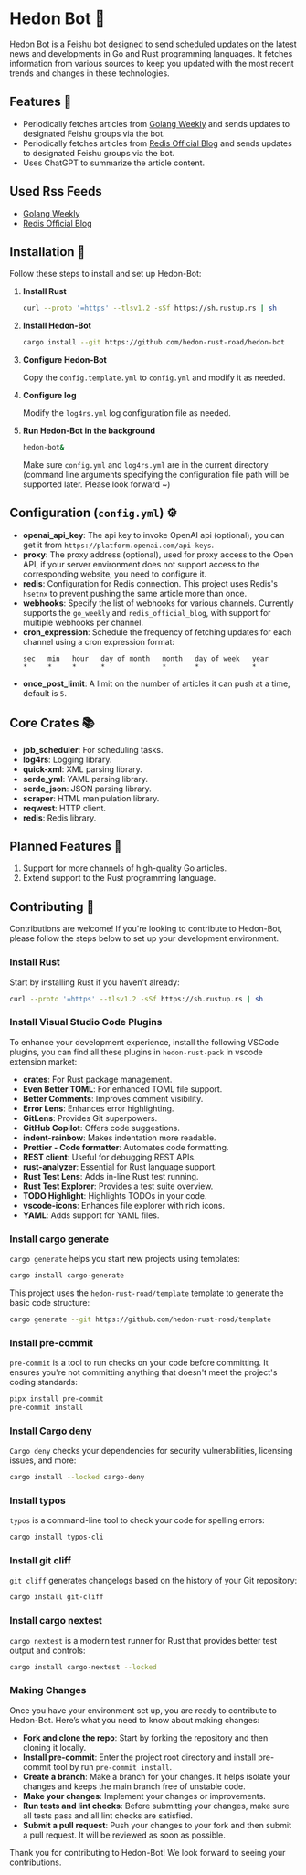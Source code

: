 # Hedon Bot 🤖

Hedon Bot is a Feishu bot designed to send scheduled updates on the latest news and developments in Go and Rust programming languages. It fetches information from various sources to keep you updated with the most recent trends and changes in these technologies.



## Features 🌟

- Periodically fetches articles from [Golang Weekly](https://golangweekly.com/) and sends updates to designated Feishu groups via the bot.
- Periodically fetches articles from [Redis Official Blog](https://redis.io/blog/) and sends updates to designated Feishu groups via the bot.
- Uses ChatGPT to summarize the article content.

## Used Rss Feeds

- [Golang Weekly](https://cprss.s3.amazonaws.com/golangweekly.com.xml)
- [Redis Official Blog](https://redis.io/blog/feed/)

## Installation 🔧

Follow these steps to install and set up Hedon-Bot:

1. **Install Rust**
   ```bash
   curl --proto '=https' --tlsv1.2 -sSf https://sh.rustup.rs | sh

2. **Install Hedon-Bot**
   ```bash
   cargo install --git https://github.com/hedon-rust-road/hedon-bot
   ```

3. **Configure Hedon-Bot**

   Copy the `config.template.yml` to `config.yml` and modify it as needed.

4. **Configure log**

   Modify the `log4rs.yml` log configuration file as needed.

5. **Run Hedon-Bot in the background**
   ```bash
   hedon-bot&
   ```
   Make sure `config.yml` and `log4rs.yml` are in the current directory (command line arguments specifying the configuration file path will be supported later. Please look forward ~)



## Configuration (`config.yml`) ⚙️

- **openai_api_key**: The api key to invoke OpenAI api (optional), you can get it from `https://platform.openai.com/api-keys`.
- **proxy**: The proxy address (optional), used for proxy access to the Open API, if your server environment does not support access to the corresponding website, you need to configure it.
- **redis**: Configuration for Redis connection. This project uses Redis's `hsetnx` to prevent pushing the same article more than once.
- **webhooks**: Specify the list of webhooks for various channels. Currently supports the `go_weekly` and `redis_official_blog`, with support for multiple webhooks per channel.
- **cron_expression**: Schedule the frequency of fetching updates for each channel using a cron expression format:
   ```
   sec   min   hour   day of month   month   day of week   year
   *     *     *      *              *       *             *
   ```
- **once_post_limit**: A limit on the number of articles it can push at a time, default is `5`.



## Core Crates 📚

- **job_scheduler**: For scheduling tasks.
- **log4rs**: Logging library.
- **quick-xml**: XML parsing library.
- **serde_yml**: YAML parsing library.
- **serde_json**: JSON parsing library.
- **scraper**: HTML manipulation library.
- **reqwest**: HTTP client.
- **redis**: Redis library.



## Planned Features 🚀

1. Support for more channels of high-quality Go articles.
2. Extend support to the Rust programming language.



## Contributing 🤝

Contributions are welcome! If you're looking to contribute to Hedon-Bot, please follow the steps below to set up your development environment.

### Install Rust

Start by installing Rust if you haven't already:

```bash
curl --proto '=https' --tlsv1.2 -sSf https://sh.rustup.rs | sh
```

### Install Visual Studio Code Plugins

To enhance your development experience, install the following VSCode plugins, you can find all these plugins in `hedon-rust-pack` in vscode extension market:

- **crates**: For Rust package management.
- **Even Better TOML**: For enhanced TOML file support.
- **Better Comments**: Improves comment visibility.
- **Error Lens**: Enhances error highlighting.
- **GitLens**: Provides Git superpowers.
- **GitHub Copilot**: Offers code suggestions.
- **indent-rainbow**: Makes indentation more readable.
- **Prettier - Code formatter**: Automates code formatting.
- **REST client**: Useful for debugging REST APIs.
- **rust-analyzer**: Essential for Rust language support.
- **Rust Test Lens**: Adds in-line Rust test running.
- **Rust Test Explorer**: Provides a test suite overview.
- **TODO Highlight**: Highlights TODOs in your code.
- **vscode-icons**: Enhances file explorer with rich icons.
- **YAML**: Adds support for YAML files.

### Install cargo generate

`cargo generate` helps you start new projects using templates:

```bash
cargo install cargo-generate
```

This project uses the `hedon-rust-road/template` template to generate the basic code structure:

```bash
cargo generate --git https://github.com/hedon-rust-road/template
```

### Install pre-commit

`pre-commit` is a tool to run checks on your code before committing. It ensures you're not committing anything that doesn't meet the project's coding standards:

```bash
pipx install pre-commit
pre-commit install
```

### Install Cargo deny

`Cargo deny` checks your dependencies for security vulnerabilities, licensing issues, and more:

```bash
cargo install --locked cargo-deny
```

### Install typos

`typos` is a command-line tool to check your code for spelling errors:

```bash
cargo install typos-cli
```

### Install git cliff

`git cliff` generates changelogs based on the history of your Git repository:

```bash
cargo install git-cliff
```

### Install cargo nextest

`cargo nextest` is a modern test runner for Rust that provides better test output and controls:

```bash
cargo install cargo-nextest --locked
```

### Making Changes

Once you have your environment set up, you are ready to contribute to Hedon-Bot. Here’s what you need to know about making changes:

- **Fork and clone the repo**: Start by forking the repository and then cloning it locally.
- **Install pre-commit**: Enter the project root directory and install pre-commit tool by run `pre-commit install`.
- **Create a branch**: Make a branch for your changes. It helps isolate your changes and keeps the main branch free of unstable code.
- **Make your changes**: Implement your changes or improvements.
- **Run tests and lint checks**: Before submitting your changes, make sure all tests pass and all lint checks are satisfied.
- **Submit a pull request**: Push your changes to your fork and then submit a pull request. It will be reviewed as soon as possible.

Thank you for contributing to Hedon-Bot! We look forward to seeing your contributions.
